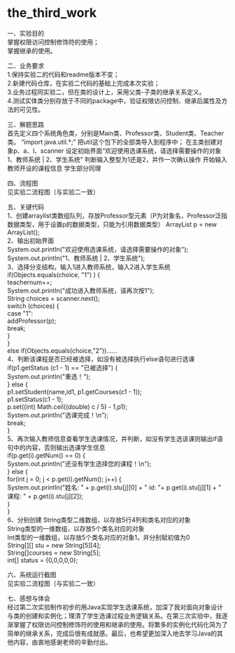 # the_third_work
一、实验目的<br>
掌握权限访问控制修饰符的使用；<br>掌握继承的使用。

二、业务要求
<br>1.保持实验二的代码和readme版本不变；<br>2.新建代码仓库，在实验二代码的基础上完成本次实验；<br>3.业务过程同实验二，但在类的设计上，采用父类-子类的继承关系定义。<br>4.测试实体类分别存放于不同的package中，验证权限访问控制、继承后属性及方法的可见性。

三、解题思路<br>
首先定义四个系统角色类，分别是Main类、Professor类、Student类、Teacher类。
“import java.util.*;” 把util这个包下的全部类导入到程序中；
在主类创建对象p、a、l、scanner
设定初始界面“欢迎使用选课系统，请选择需要操作的对象 1、教师系统 | 2、学生系统”
判断输入整型为1还是2，并作一次确认操作
开始输入教师开设的课程信息
学生部分同理

四、流程图<br>
见实验二流程图（与实验二一致）

五、关键代码<br>
1、创建arraylist类数组队列，存放Professor型元素（P为对象名，Professor泛指数据类型，用于设置p的数据类型，只能为引用数据类型）
ArrayList p = new ArrayList();<br>
2、输出初始界面<br>
System.out.println("欢迎使用选课系统，请选择需要操作的对象");<br>
System.out.println("1、教师系统 | 2、学生系统");<br>
3、选择分支结构，输入1进入教师系统，输入2进入学生系统<br>
if(Objects.equals(choice, "1") ) {<br>
teachernum++;<br>
System.out.println("成功进入教师系统，请再次按1");<br>
String choices = scanner.next();<br>
switch (choices) {<br>
case "1":<br>
addProfessor(p);<br>
break;<br>
}<br>
}<br>
else if(Objects.equals(choice,"2"))……<br>
4、判断该课程是否已经被选择，如没有被选择执行else语句进行选课<br>
if(p1.getStatus (c1 - 1) == "已被选择") {<br>
System.out.println("重选！");<br>
} else {<br>
p1.setStudent(name,id1, p1.getCourses(c1 - 1));<br>
p1.setStatus(c1 - 1);<br>
p.set((int) Math.ceil((double) c / 5) - 1,p1);<br>
System.out.println("选课完成！\n");<br>
break;<br>
}<br>
5、再次输入教师信息查看学生选课情况，并判断，如没有学生选该课则输出if语句中的内容，否则输出选课学生信息<br>
if(p.get(i).getNum() == 0) {<br>
System.out.println("还没有学生选择您的课程！\n");<br>
} else {<br>
for(int j = 0; j < p.get(i).getNum(); j++) {<br>
System.out.println("姓名: " + p.get(i).stu[j][0] + " id: "+ p.get(i).stu[j][1] + " 课程: " + p.get(i).stu[j][2]);<br>
}<br>
}<br>
6、分别创建 String类型二维数组，以存放5行4列和类名对应的对象<br>
String类型的一维数组，以存放5个类名对应的对象<br>
Int类型的一维数组，以存放5个类名对应的对象1，并分别赋初值为0<br>
String[][] stu = new String[5][4];<br>
String[]courses = new String[5];<br>
int[] status = {0,0,0,0,0};<br>

六、系统运行截图<br>
见实验二流程图（与实验二一致）

七、感想与体会<br>
经过第二次实验制作初步的用Java实现学生选课系统，加深了我对面向对象设计与类的创建和实例化；理清了学生选课过程业务逻辑关系。在第三次实验中，我逐渐掌握了权限访问控制修饰符的使用和继承的使用。将繁多的实例化代码化简为了简单的继承关系，完成后很有成就感。最后，也希望更加深入地去学习Java的其他内容，由衷地感谢老师的辛勤付出。
